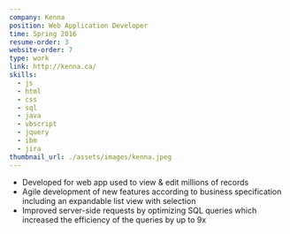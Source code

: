 ```yaml
---
company: Kenna
position: Web Application Developer
time: Spring 2016
resume-order: 3
website-order: 7
type: work
link: http://kenna.ca/
skills:
  - js
  - html
  - css
  - sql
  - java
  - vbscript
  - jquery
  - ibm
  - jira
thumbnail_url: ./assets/images/kenna.jpeg
---
```

- Developed for web app used to view & edit millions of records
- Agile development of new features according to business specification including an expandable list view with selection
- Improved server-side requests by optimizing SQL queries which increased the efficiency of the queries by up to 9x